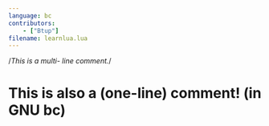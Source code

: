 ```yaml
---
language: bc
contributors:
    - ["Btup"]
filename: learnlua.lua
---
```

/*This is a multi-
line comment.*/
# This is also a (one-line) comment! (in GNU bc)
